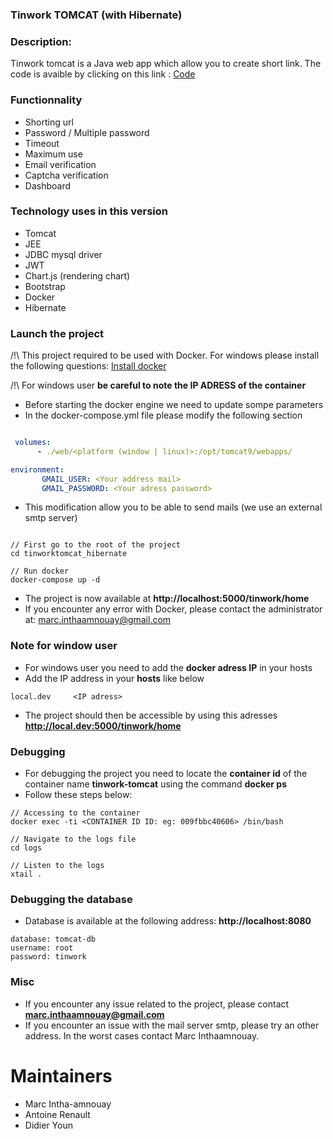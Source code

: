 ### Tinwork TOMCAT (with Hibernate)

### Description:

Tinwork tomcat is a Java web app which allow you to create short link. The code is avaible by clicking on this link : [Code](https://github.com/Tinwork/TomcatDouceur-/tree/hibernate)

### Functionnality

- Shorting url 
- Password / Multiple password
- Timeout
- Maximum use
- Email verification 
- Captcha verification
- Dashboard


### Technology uses in this version

- Tomcat
- JEE
- JDBC mysql driver
- JWT
- Chart.js (rendering chart)
- Bootstrap
- Docker
- Hibernate

### Launch the project

/!\ This project required to be used with Docker. 
For windows please install the following questions: [Install docker](https://www.docker.com/products/docker-toolbox)

/!\ For windows user **be careful to note the IP ADRESS of the container**

* Before starting the docker engine we need to update sompe parameters
* In the docker-compose.yml file please modify the following section

```yml

 volumes:
      - ./web/<platform (window | linux)>:/opt/tomcat9/webapps/

environment:
       GMAIL_USER: <Your address mail>
       GMAIL_PASSWORD: <Your adress password>
```

* This modification allow you to be able to send mails (we use an external smtp server)


```shell

// First go to the root of the project
cd tinworktomcat_hibernate

// Run docker
docker-compose up -d 

```
* The project is now available at **http://localhost:5000/tinwork/home**
* If you encounter any error with Docker, please contact the administrator at: marc.inthaamnouay@gmail.com

### Note for window user

* For windows user you need to add the **docker adress IP** in your hosts
* Add the IP address in your **hosts** like below

```shell
local.dev     <IP adress>  
```

* The project should then be accessible by using this adresses **http://local.dev:5000/tinwork/home**


### Debugging

* For debugging the project you need to locate the **container id** of the container name **tinwork-tomcat** using the command **docker ps**
* Follow these steps below: 

```shell
// Accessing to the container
docker exec -ti <CONTAINER ID ID: eg: 009fbbc40606> /bin/bash 

// Navigate to the logs file
cd logs

// Listen to the logs
xtail .
```

### Debugging the database

* Database is available at the following address: **http://localhost:8080** 

```shell
database: tomcat-db
username: root
password: tinwork
```


### Misc

* If you encounter any issue related to the project, please contact **marc.inthaamnouay@gmail.com**
* If you encounter an issue with the mail server smtp, please try an other address. In the worst cases contact Marc Inthaamnouay.

# Maintainers

* Marc Intha-amnouay
* Antoine Renault
* Didier Youn 
